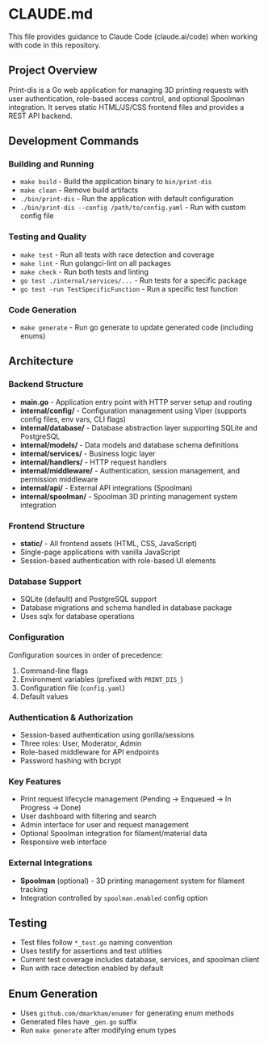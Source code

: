 # CLAUDE.md

This file provides guidance to Claude Code (claude.ai/code) when working with code in this repository.

## Project Overview

Print-dis is a Go web application for managing 3D printing requests with user authentication, role-based access control, and optional Spoolman integration. It serves static HTML/JS/CSS frontend files and provides a REST API backend.

## Development Commands

### Building and Running
- `make build` - Build the application binary to `bin/print-dis`
- `make clean` - Remove build artifacts
- `./bin/print-dis` - Run the application with default configuration
- `./bin/print-dis --config /path/to/config.yaml` - Run with custom config file

### Testing and Quality
- `make test` - Run all tests with race detection and coverage
- `make lint` - Run golangci-lint on all packages
- `make check` - Run both tests and linting
- `go test ./internal/services/...` - Run tests for a specific package
- `go test -run TestSpecificFunction` - Run a specific test function

### Code Generation
- `make generate` - Run go generate to update generated code (including enums)

## Architecture

### Backend Structure
- **main.go** - Application entry point with HTTP server setup and routing
- **internal/config/** - Configuration management using Viper (supports config files, env vars, CLI flags)
- **internal/database/** - Database abstraction layer supporting SQLite and PostgreSQL
- **internal/models/** - Data models and database schema definitions
- **internal/services/** - Business logic layer
- **internal/handlers/** - HTTP request handlers
- **internal/middleware/** - Authentication, session management, and permission middleware
- **internal/api/** - External API integrations (Spoolman)
- **internal/spoolman/** - Spoolman 3D printing management system integration

### Frontend Structure
- **static/** - All frontend assets (HTML, CSS, JavaScript)
- Single-page applications with vanilla JavaScript
- Session-based authentication with role-based UI elements

### Database Support
- SQLite (default) and PostgreSQL support
- Database migrations and schema handled in database package
- Uses sqlx for database operations

### Configuration
Configuration sources in order of precedence:
1. Command-line flags
2. Environment variables (prefixed with `PRINT_DIS_`)
3. Configuration file (`config.yaml`)
4. Default values

### Authentication & Authorization
- Session-based authentication using gorilla/sessions
- Three roles: User, Moderator, Admin
- Role-based middleware for API endpoints
- Password hashing with bcrypt

### Key Features
- Print request lifecycle management (Pending → Enqueued → In Progress → Done)
- User dashboard with filtering and search
- Admin interface for user and request management
- Optional Spoolman integration for filament/material data
- Responsive web interface

### External Integrations
- **Spoolman** (optional) - 3D printing management system for filament tracking
- Integration controlled by `spoolman.enabled` config option

## Testing
- Test files follow `*_test.go` naming convention
- Uses testify for assertions and test utilities
- Current test coverage includes database, services, and spoolman client
- Run with race detection enabled by default

## Enum Generation
- Uses `github.com/dmarkham/enumer` for generating enum methods
- Generated files have `_gen.go` suffix
- Run `make generate` after modifying enum types